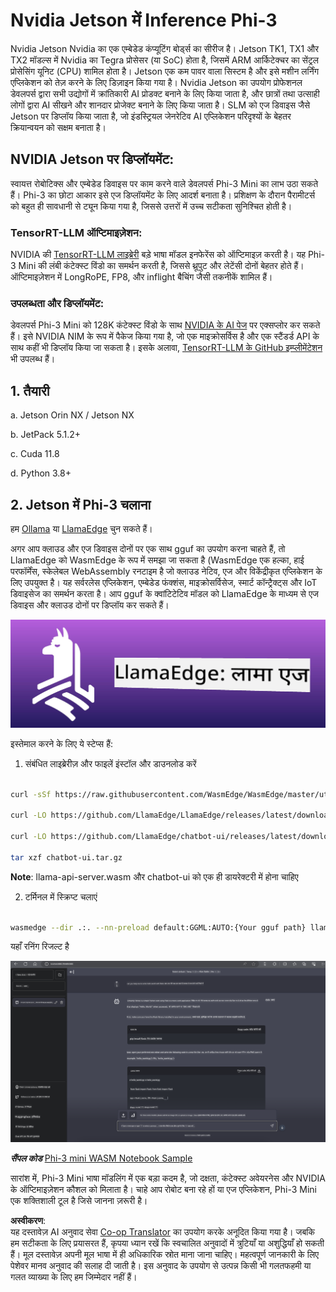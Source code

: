 <!--
CO_OP_TRANSLATOR_METADATA:
{
  "original_hash": "be4101a30d98e95a71d42c276e8bcd37",
  "translation_date": "2025-05-08T05:55:36+00:00",
  "source_file": "md/01.Introduction/03/Jetson_Inference.md",
  "language_code": "hi"
}
-->
# **Nvidia Jetson में Inference Phi-3**

Nvidia Jetson Nvidia का एक एम्बेडेड कंप्यूटिंग बोर्ड्स का सीरीज है। Jetson TK1, TX1 और TX2 मॉडल्स में Nvidia का Tegra प्रोसेसर (या SoC) होता है, जिसमें ARM आर्किटेक्चर का सेंट्रल प्रोसेसिंग यूनिट (CPU) शामिल होता है। Jetson एक कम पावर वाला सिस्टम है और इसे मशीन लर्निंग एप्लिकेशन को तेज़ करने के लिए डिज़ाइन किया गया है। Nvidia Jetson का उपयोग प्रोफेशनल डेवलपर्स द्वारा सभी उद्योगों में क्रांतिकारी AI प्रोडक्ट बनाने के लिए किया जाता है, और छात्रों तथा उत्साही लोगों द्वारा AI सीखने और शानदार प्रोजेक्ट बनाने के लिए किया जाता है। SLM को एज डिवाइस जैसे Jetson पर डिप्लॉय किया जाता है, जो इंडस्ट्रियल जेनरेटिव AI एप्लिकेशन परिदृश्यों के बेहतर क्रियान्वयन को सक्षम बनाता है।

## NVIDIA Jetson पर डिप्लॉयमेंट:
स्वायत्त रोबोटिक्स और एम्बेडेड डिवाइस पर काम करने वाले डेवलपर्स Phi-3 Mini का लाभ उठा सकते हैं। Phi-3 का छोटा आकार इसे एज डिप्लॉयमेंट के लिए आदर्श बनाता है। प्रशिक्षण के दौरान पैरामीटर्स को बहुत ही सावधानी से ट्यून किया गया है, जिससे उत्तरों में उच्च सटीकता सुनिश्चित होती है।

### TensorRT-LLM ऑप्टिमाइज़ेशन:
NVIDIA की [TensorRT-LLM लाइब्रेरी](https://github.com/NVIDIA/TensorRT-LLM?WT.mc_id=aiml-138114-kinfeylo) बड़े भाषा मॉडल इनफेरेंस को ऑप्टिमाइज़ करती है। यह Phi-3 Mini की लंबी कंटेक्स्ट विंडो का समर्थन करती है, जिससे थ्रूपुट और लेटेंसी दोनों बेहतर होते हैं। ऑप्टिमाइज़ेशन में LongRoPE, FP8, और inflight बैचिंग जैसी तकनीकें शामिल हैं।

### उपलब्धता और डिप्लॉयमेंट:
डेवलपर्स Phi-3 Mini को 128K कंटेक्स्ट विंडो के साथ [NVIDIA के AI पेज](https://www.nvidia.com/en-us/ai-data-science/generative-ai/) पर एक्सप्लोर कर सकते हैं। इसे NVIDIA NIM के रूप में पैकेज किया गया है, जो एक माइक्रोसर्विस है और एक स्टैंडर्ड API के साथ कहीं भी डिप्लॉय किया जा सकता है। इसके अलावा, [TensorRT-LLM के GitHub इम्प्लीमेंटेशन](https://github.com/NVIDIA/TensorRT-LLM) भी उपलब्ध हैं।

## **1. तैयारी**

a. Jetson Orin NX / Jetson NX

b. JetPack 5.1.2+

c. Cuda 11.8

d. Python 3.8+

## **2. Jetson में Phi-3 चलाना**

हम [Ollama](https://ollama.com) या [LlamaEdge](https://llamaedge.com) चुन सकते हैं।

अगर आप क्लाउड और एज डिवाइस दोनों पर एक साथ gguf का उपयोग करना चाहते हैं, तो LlamaEdge को WasmEdge के रूप में समझा जा सकता है (WasmEdge एक हल्का, हाई परफॉर्मेंस, स्केलेबल WebAssembly रनटाइम है जो क्लाउड नेटिव, एज और विकेंद्रीकृत एप्लिकेशन के लिए उपयुक्त है। यह सर्वरलेस एप्लिकेशन, एम्बेडेड फंक्शंस, माइक्रोसर्विसेज, स्मार्ट कॉन्ट्रैक्ट्स और IoT डिवाइसेज का समर्थन करता है। आप gguf के क्वांटिटेटिव मॉडल को LlamaEdge के माध्यम से एज डिवाइस और क्लाउड दोनों पर डिप्लॉय कर सकते हैं।

![llamaedge](../../../../../translated_images/llamaedge.e9d6ff96dff11cf729d0c895601ffb284d46998dd44022f5a3ebd3745c91e7db.hi.jpg)

इस्तेमाल करने के लिए ये स्टेप्स हैं:

1. संबंधित लाइब्रेरीज़ और फाइलें इंस्टॉल और डाउनलोड करें

```bash

curl -sSf https://raw.githubusercontent.com/WasmEdge/WasmEdge/master/utils/install.sh | bash -s -- --plugin wasi_nn-ggml

curl -LO https://github.com/LlamaEdge/LlamaEdge/releases/latest/download/llama-api-server.wasm

curl -LO https://github.com/LlamaEdge/chatbot-ui/releases/latest/download/chatbot-ui.tar.gz

tar xzf chatbot-ui.tar.gz

```

**Note**: llama-api-server.wasm और chatbot-ui को एक ही डायरेक्टरी में होना चाहिए

2. टर्मिनल में स्क्रिप्ट चलाएं

```bash

wasmedge --dir .:. --nn-preload default:GGML:AUTO:{Your gguf path} llama-api-server.wasm -p phi-3-chat

```

यहाँ रनिंग रिजल्ट है

![llamaedgerun](../../../../../translated_images/llamaedgerun.bed921516c9a821cf23486eee46e18241c442f862976040c2681b36b905125a6.hi.png)

***सैंपल कोड*** [Phi-3 mini WASM Notebook Sample](https://github.com/Azure-Samples/Phi-3MiniSamples/tree/main/wasm)

सारांश में, Phi-3 Mini भाषा मॉडलिंग में एक बड़ा कदम है, जो दक्षता, कंटेक्स्ट अवेयरनेस और NVIDIA के ऑप्टिमाइज़ेशन कौशल को मिलाता है। चाहे आप रोबोट बना रहे हों या एज एप्लिकेशन, Phi-3 Mini एक शक्तिशाली टूल है जिसे जानना ज़रूरी है।

**अस्वीकरण**:  
यह दस्तावेज़ AI अनुवाद सेवा [Co-op Translator](https://github.com/Azure/co-op-translator) का उपयोग करके अनूदित किया गया है। जबकि हम सटीकता के लिए प्रयासरत हैं, कृपया ध्यान रखें कि स्वचालित अनुवादों में त्रुटियाँ या अशुद्धियाँ हो सकती हैं। मूल दस्तावेज़ अपनी मूल भाषा में ही अधिकारिक स्रोत माना जाना चाहिए। महत्वपूर्ण जानकारी के लिए पेशेवर मानव अनुवाद की सलाह दी जाती है। इस अनुवाद के उपयोग से उत्पन्न किसी भी गलतफहमी या गलत व्याख्या के लिए हम जिम्मेदार नहीं हैं।